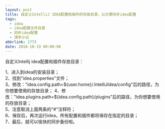 ```yaml
---
layout: post
title: 自定义IntelliJ IDEA配置和插件的存放目录，以方便同步idea配置
tags:
  - idea
  - idea配置文件目录
  - 同步idea配置
  - 清学小记
abbrlink: 1773
date: 2018-10-19 00:00:00
---
```


<!-- wp:paragraph {"textColor":"vivid-red"} -->

自定义Intellij idea配置和插件存放目录：

<!-- /wp:paragraph -->

<!-- wp:paragraph {"textColor":"vivid-cyan-blue"} -->

1、进入到idea的安装目录；  
2、找到"idea.properties"文件；  
3、修改："idea.config.path=${user.home}/.IntelliJIdea/config"后的路径，为你想要使用的存放目录；  
4、修改："idea.plugins.path=${idea.config.path}/plugins"后的路径，为你想要使用的存放目录；  
5、注意取消上面两条的"#"注释符；  
6、保存后，再次运行idea，所有配置和插件都将保存在指定的目录；  
7、最后，就可以愉快的同步备份啦。

<!-- /wp:paragraph -->

<!-- wp:paragraph -->

<!-- /wp:paragraph -->